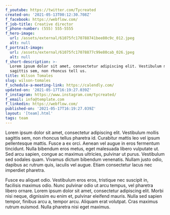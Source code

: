 ```yaml
---
f_youtube: https://twitter.com/Tycreated
created-on: '2021-05-13T00:12:30.708Z'
f_facebook: https://webflow.com/
f_job-title: Creative director
f_phone-number: (555) 555-5555
f_hero-image:
  url: /assets/external/61075fc170788741bee80c9c_012.jpeg
  alt: null
f_portrait-image:
  url: /assets/external/61075fc17078877c99e80cab_026.jpeg
  alt: null
f_short-description: >-
  Lorem ipsum dolor sit amet, consectetur adipiscing elit. Vestibulum mollis
  sagittis sem, non rhoncus tell us.
title: Wilson Tomales
slug: wilson-tomales
f_schedule-a-meeting-link: https://calendly.com/
updated-on: '2021-05-17T16:19:27.039Z'
f_instagram: https://www.instagram.com/tycreated/
f_email: info@template.com
f_linkedin: https://webflow.com/
published-on: '2021-05-17T16:19:27.039Z'
layout: '[team].html'
tags: team
---
```


Lorem ipsum dolor sit amet, consectetur adipiscing elit. Vestibulum mollis sagittis sem, non rhoncus tellus pharetra id. Curabitur mattis leo vel ipsum pellentesque mattis. Fusce a ex orci. Aenean vel augue in eros fermentum tincidunt. Nulla bibendum eros metus, eget malesuada libero vulputate ut. Sed arcu sapien, congue ac maximus ultricies, pulvinar ut purus. Vestibulum sed sodales quam. Vivamus dictum bibendum venenatis. Nullam justo odio, dapibus ac rutrum quis, iaculis vel augue. Etiam consectetur lacus nec imperdiet pharetra.  
  
Fusce eu aliquet odio. Vestibulum eros eros, tristique nec suscipit in, facilisis maximus odio. Nunc pulvinar odio ut arcu tempus, vel pharetra libero ornare. Lorem ipsum dolor sit amet, consectetur adipiscing elit. Morbi nisi neque, dignissim eu enim et, pulvinar eleifend mauris. Nulla sed sapien tempor, finibus arcu a, tempor arcu. Aliquam erat volutpat. Cras maximus rutrum euismod. Nulla pharetra nisi eget maximus.
